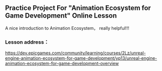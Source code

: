 ## Practice Project For "Animation Ecosystem for Game Development" Online Lesson

A nice introduction to Animation Ecosystem， really helpful!!!

### Lesson address：

https://dev.epicgames.com/community/learning/courses/2Lz/unreal-engine-animation-ecosystem-for-game-development/yp13/unreal-engine-animation-ecosystem-for-game-development-overview
